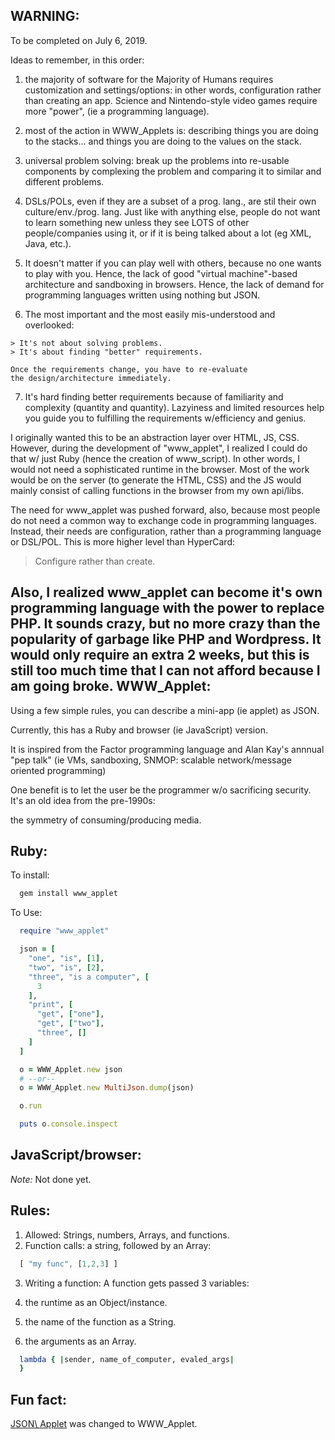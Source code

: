 
WARNING:
------------

To be completed on July 6, 2019.

Ideas to remember, in this order:

  1. the majority of software for the Majority of Humans requires
  customization and settings/options: in other words, configuration
  rather than creating an app. Science and Nintendo-style
  video games require more "power", (ie a programming language).

  2. most of the action in WWW\_Applets is:
  describing things you are doing to the
  stacks... and things you are doing to the 
  values on the stack.

  3. universal problem solving: break up the problems
  into re-usable components by complexing the problem
  and comparing it to similar and different problems.

  4. DSLs/POLs, even if they are a subset of a prog. lang.,
  are stil their own culture/env./prog. lang. Just like
  with anything else, people do not want to learn something
  new unless they see LOTS of other people/companies using it,
  or if it is being talked about a lot (eg XML, Java, etc.).

  5. It doesn't matter if you can play well with others,
  because no one wants to play with you. Hence, the lack of
  good "virtual machine"-based architecture and sandboxing in
  browsers.  Hence, the lack of demand for programming languages
  written using nothing but JSON.

  6. The most important and the most easily mis-understood
  and overlooked: 

    > It's not about solving problems.
    > It's about finding "better" requirements.

    Once the requirements change, you have to re-evaluate
    the design/architecture immediately.

  7. It's hard finding better requirements because of
  familiarity and complexity (quantity and quantity).
  Lazyiness and limited resources help you guide you to
  fulfilling the requirements w/efficiency and genius.

I originally wanted this to be an abstraction layer over
HTML, JS, CSS. However, during the development of "www\_applet",
I realized I could do that w/ just Ruby
(hence the creation of www\_script). In other words,
I would not need a sophisticated runtime in the browser.
Most of the work would be on the server (to generate the HTML, CSS)
and the JS would mainly consist of calling functions in the browser
from my own api/libs.

The need for www\_applet was pushed forward, also, because
most people do not need a common way to exchange code in programming
languages. Instead, their needs are configuration,
rather than a programming language or DSL/POL.
This is more higher level than HyperCard:

  > Configure rather than create.

Also, I realized www\_applet can become it's own programming
language with the power to replace PHP. It sounds crazy, but
no more crazy than the popularity of garbage like PHP and Wordpress.
It would only require an extra 2 weeks, but this is still too much
time that I can not afford because I am going broke.
WWW\_Applet:
---------

Using a few simple rules, you can describe a mini-app (ie applet) as JSON.

Currently, this has a Ruby and browser (ie JavaScript) version.

It is inspired from the Factor programming language
and Alan Kay's annnual "pep talk" (ie VMs, sandboxing,
SNMOP: scalable network/message oriented programming)

One benefit is to let the user
be the programmer w/o sacrificing security.
It's an old idea from the pre-1990s:

  the symmetry of consuming/producing media.

Ruby:
--------------

To install:

```ruby
  gem install www_applet
```

To Use:

```ruby
  require "www_applet"

  json = [
    "one", "is", [1],
    "two", "is", [2],
    "three", "is a computer", [
      3
    ],
    "print", [
      "get", ["one"],
      "get", ["two"],
      "three", []
    ]
  ]

  o = WWW_Applet.new json
  # --or--
  o = WWW_Applet.new MultiJson.dump(json)

  o.run

  puts o.console.inspect
```


JavaScript/browser:
-----------------

*Note:* Not done yet.

Rules:
-------

1. Allowed: Strings, numbers, Arrays, and functions.
2. Function calls: a string, followed by an Array:

```javascript
  [ "my func", [1,2,3] ]
```

3. Writing a function: A function gets passed 3 variables:

  1. the runtime as an Object/instance.
  2. the name of the function as a String.
  3. the arguments as an Array.

```ruby
  lambda { |sender, name_of_computer, evaled_args|
  }
```

Fun fact:
-----

[JSON\ Applet](http://github.com/da99/json_applet) was changed to WWW\_Applet.









